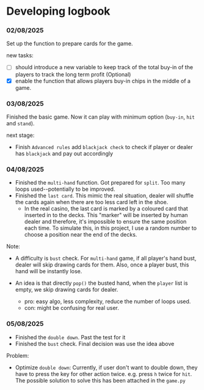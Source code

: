 # Developing logbook

### 02/08/2025
Set up the function to prepare cards for the game. 

new tasks: 

- [ ] should introduce a new variable to keep track of the total buy-in of the players to track the long term profit (Optional)
- [x] enable the function that allows players buy-in chips in the middle of a game.

### 03/08/2025
Finished the basic game. Now it can play with minimum option (`buy-in`, `hit` and `stand`). 

next stage:
- Finish `Advanced rules` add `blackjack check` to check if player or dealer has `blackjack` and pay out accordingly

### 04/08/2025
- Finished the `multi-hand` function. Got prepared for `split`. Too many loops used--potentially to be improved.
- Finished the `last card`. This mimic the real situation, dealer will shuffle the cards again when there are too less card left in the shoe.
    - In the real casino, the last card is marked by a coloured card that inserted in to the decks. This "marker" will be inserted by human dealer and therefore, it's impossible to ensure the same position each time. To simulate this, in this project, I use a random number to choose a position near the end of the decks. 

Note:
- A difficulty is `bust` check. For `multi-hand` game, if all player's hand bust, dealer will skip drawing cards for them. Also, once a player bust, this hand will be instantly lose.

- An idea is that directly `pop()` the busted hand, when the `player` list is empty, we skip drawing cards for dealer. 
  - pro: easy algo, less complexity, reduce the number of loops used.
  - con: might be confusing for real user.

### 05/08/2025
- Finished the `double down`. Past the test for it
- Finished the `bust` check. Final decision was use the idea above

Problem: 
- Optimize `double down`: Currently, if user don't want to double down, they have to press the key for other action twice. e.g. press `h` twice for `hit`. The possible solution to solve this has been attached in the `game.py`


